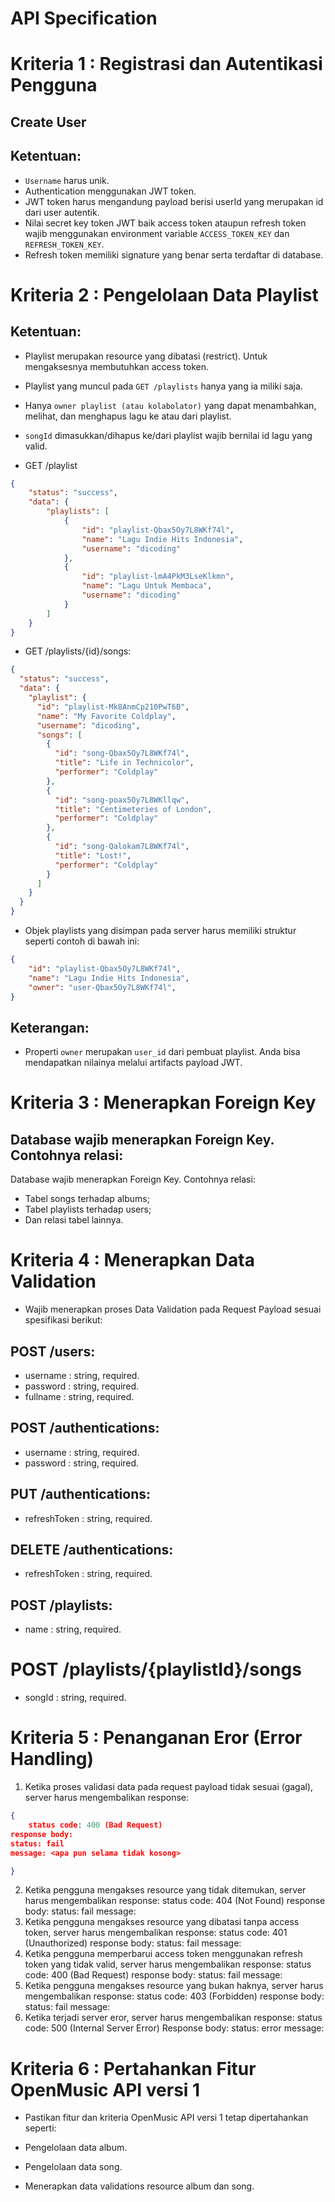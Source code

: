 # API Specification

# Kriteria 1 : Registrasi dan Autentikasi Pengguna

## Create User





## Ketentuan:

- `Username` harus unik.
- Authentication menggunakan JWT token.
- JWT token harus mengandung payload berisi userId yang merupakan id dari user autentik.
- Nilai secret key token JWT baik access token ataupun refresh token wajib menggunakan environment variable `ACCESS_TOKEN_KEY` dan `REFRESH_TOKEN_KEY`.
- Refresh token memiliki signature yang benar serta terdaftar di database.

# Kriteria 2 : Pengelolaan Data Playlist 


## Ketentuan:

- Playlist merupakan resource yang dibatasi (restrict). Untuk mengaksesnya membutuhkan access token.
- Playlist yang muncul pada `GET /playlists` hanya yang ia miliki saja.
- Hanya `owner playlist (atau kolabolator)` yang dapat menambahkan, melihat, dan menghapus lagu ke atau dari playlist.
- `songId` dimasukkan/dihapus ke/dari playlist wajib bernilai id lagu yang valid.

- GET /playlist
```json
{
    "status": "success",
    "data": {
        "playlists": [
            {
                "id": "playlist-Qbax5Oy7L8WKf74l",
                "name": "Lagu Indie Hits Indonesia",
                "username": "dicoding"
            },
            {
                "id": "playlist-lmA4PkM3LseKlkmn",
                "name": "Lagu Untuk Membaca",
                "username": "dicoding"
            }
        ]
    }
}
```
- GET /playlists/{id}/songs:
```json
{
  "status": "success",
  "data": {
    "playlist": {
      "id": "playlist-Mk8AnmCp210PwT6B",
      "name": "My Favorite Coldplay",
      "username": "dicoding",
      "songs": [
        {
          "id": "song-Qbax5Oy7L8WKf74l",
          "title": "Life in Technicolor",
          "performer": "Coldplay"
        },
        {
          "id": "song-poax5Oy7L8WKllqw",
          "title": "Centimeteries of London",
          "performer": "Coldplay"
        },
        {
          "id": "song-Qalokam7L8WKf74l",
          "title": "Lost!",
          "performer": "Coldplay"
        }
      ]
    }
  }
}
```

- Objek playlists yang disimpan pada server harus memiliki struktur seperti contoh di bawah ini:
```json
{
    "id": "playlist-Qbax5Oy7L8WKf74l",
    "name": "Lagu Indie Hits Indonesia",
    "owner": "user-Qbax5Oy7L8WKf74l",
}
```

## Keterangan:

- Properti `owner` merupakan `user_id` dari pembuat playlist. Anda bisa mendapatkan nilainya melalui artifacts payload JWT.

# Kriteria 3 : Menerapkan Foreign Key

## Database wajib menerapkan Foreign Key. Contohnya relasi:
Database wajib menerapkan Foreign Key. Contohnya relasi:
- Tabel songs terhadap albums;
- Tabel playlists terhadap users;
- Dan relasi tabel lainnya.

# Kriteria 4 : Menerapkan Data Validation
- Wajib menerapkan proses Data Validation pada Request Payload sesuai spesifikasi berikut:

## POST /users:
- username : string, required.
- password : string, required.
- fullname : string, required.
## POST /authentications:
- username : string, required.
- password : string, required.
## PUT /authentications:
- refreshToken : string, required.
## DELETE /authentications:
- refreshToken : string, required.
## POST /playlists:
- name : string, required.
# POST /playlists/{playlistId}/songs
- songId : string, required.

# Kriteria 5 : Penanganan Eror (Error Handling)

1. Ketika proses validasi data pada request payload tidak sesuai (gagal), server harus mengembalikan response:
```json
{
    status code: 400 (Bad Request)
response body:
status: fail
message: <apa pun selama tidak kosong>

}
```

2. Ketika pengguna mengakses resource yang tidak ditemukan, server harus mengembalikan response:
status code: 404 (Not Found)
response body:
status: fail
message: <apa pun selama tidak kosong>
3. Ketika pengguna mengakses resource yang dibatasi tanpa access token, server harus mengembalikan response:
status code: 401 (Unauthorized)
response body:
status: fail
message: <apa pun selama tidak kosong>
4. Ketika pengguna memperbarui access token menggunakan refresh token yang tidak valid, server harus mengembalikan response:
status code: 400 (Bad Request)
response body:
status: fail
message: <apa pun selama tidak kosong>
5. Ketika pengguna mengakses resource yang bukan haknya, server harus mengembalikan response:
status code: 403 (Forbidden)
response body:
status: fail
message: <apa pun selama tidak kosong>
6. Ketika terjadi server eror, server harus mengembalikan response:
status code: 500 (Internal Server Error)
Response body:
status: error
message: <apa pun selama tidak kosong>

# Kriteria 6 : Pertahankan Fitur OpenMusic API versi 1 
- Pastikan fitur dan kriteria OpenMusic API versi 1 tetap dipertahankan seperti:

- Pengelolaan data album.
- Pengelolaan data song.
- Menerapkan data validations resource album dan song.